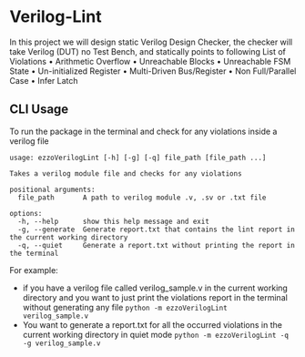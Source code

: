 # Verilog-Lint

In this project we will design static Verilog Design Checker, the checker will take Verilog (DUT) no Test Bench, and statically points to following List of Violations • Arithmetic Overflow • Unreachable Blocks • Unreachable FSM State • Un-initialized Register • Multi-Driven Bus/Register • Non Full/Parallel Case • Infer Latch

## CLI Usage

To run the package in the terminal and check for any violations inside a verilog file
```
usage: ezzoVerilogLint [-h] [-g] [-q] file_path [file_path ...]

Takes a verilog module file and checks for any violations

positional arguments:
  file_path       A path to verilog module .v, .sv or .txt file

options:
  -h, --help      show this help message and exit
  -g, --generate  Generate report.txt that contains the lint report in the current working directory
  -q, --quiet     Generate a report.txt without printing the report in the terminal
```
For example:
-  if you have a verilog file called verilog_sample.v in the current working directory and you want to just print the violations report in the terminal without generating any file `python -m ezzoVerilogLint verilog_sample.v`
-  You want to generate a report.txt for all the occurred violations in the current working directory in quiet mode `python -m ezzoVerilogLint -q -g verilog_sample.v`
